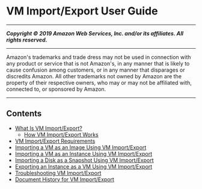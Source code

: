 # VM Import/Export User Guide

-----
*****Copyright &copy; 2019 Amazon Web Services, Inc. and/or its affiliates. All rights reserved.*****

-----
Amazon's trademarks and trade dress may not be used in 
     connection with any product or service that is not Amazon's, 
     in any manner that is likely to cause confusion among customers, 
     or in any manner that disparages or discredits Amazon. All other 
     trademarks not owned by Amazon are the property of their respective
     owners, who may or may not be affiliated with, connected to, or 
     sponsored by Amazon.

-----
## Contents
+ [What Is VM Import/Export?](what-is-vmimport.md)
   + [How VM Import/Export Works](how-vm-import-export-works.md)
+ [VM Import/Export Requirements](vmie_prereqs.md)
+ [Importing a VM as an Image Using VM Import/Export](vmimport-image-import.md)
+ [Importing a VM as an Instance Using VM Import/Export](vmimport-instance-import.md)
+ [Importing a Disk as a Snapshot Using VM Import/Export](vmimport-import-snapshot.md)
+ [Exporting an Instance as a VM Using VM Import/Export](vmexport.md)
+ [Troubleshooting VM Import/Export](vmimport-troubleshooting.md)
+ [Document History for VM Import/Export](doc-history.md)